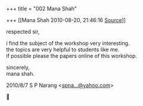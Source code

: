 +++
title = "002 Mana Shah"

+++
[[Mana Shah	2010-08-20, 21:46:16 [Source](https://groups.google.com/g/bvparishat/c/hqAe6plwh60)]]



respected sir,  
  
i find the subject of the workshop very interesting.  
the topics are very helpful to students like me.  
if possible please the papers online of this workshop.  
  
sincerely,  
mana shah.  
  

2010/8/7 S P Narang \<[spna...@yahoo.com]()\>



